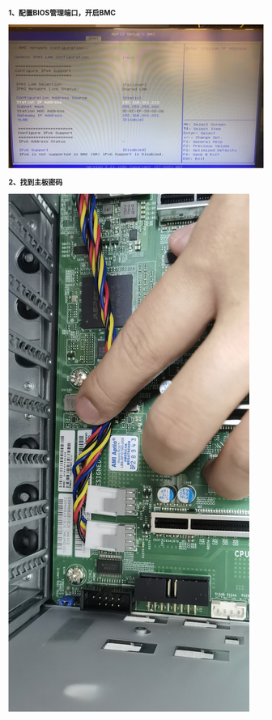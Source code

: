****1、配置BIOS管理端口，开启BMC****

![Image1](images/superm_1.jpg)

****2、找到主板密码****

![Image1](images/superm_2.jpg)


